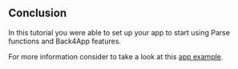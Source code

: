 ## Conclusion

In this tutorial you were able to set up your app to start using Parse functions and Back4App features.

For more information consider to take a look at this [app example](https://github.com/senaingrid/BasicApp).
